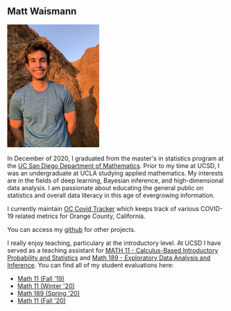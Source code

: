 ## Matt Waismann

![](images/cover_img.jpg?raw=true)

In December of 2020, I graduated from the master's in statistics program at the [UC San Diego Department of Mathematics](https://math.ucsd.edu). Prior to my time at UCSD, I was an undergraduate at UCLA studying applied mathematics. My interests are in the fields of deep learning, Bayesian inference, and high-dimensional data analysis. I am passionate about educating the general public on statistics and overall data literacy in this age of evergrowing information.

I currently maintain [OC Covid Tracker](https://occovidtracker.shinyapps.io/oc_covid_dashboard/) which keeps track of various COVID-19 related metrics for Orange County, California.

You can access my [github](https://github.com/mattwaismann) for other projects.

I really enjoy teaching, particulary at the introductory level. At UCSD I have served as a teaching assistant for [MATH 11 - Calculus-Based Introductory Probability and Statistics](https://www.ucsd.edu/catalog/courses/MATH.html) and [Math 189 - Exploratory Data Analysis and Inference](https://www.ucsd.edu/catalog/courses/MATH.html). You can find all of my student evaluations here:
- [Math 11 (Fall '19)](https://mattwaismann.github.io/teaching_evaluations/Waismann_Matthew_Student_IA_Evaluation_-_MATH_11_-_Calculus-Based_Prob_&_Stats_[A00]_(Hammock_Frances_H)_-_FA19.pdf)
- [Math 11 (Winter '20)](https://mattwaismann.github.io/teaching_evaluations/Waismann_Matthew_Student_IA_Evaluation_-_MATH_11_-_Calculus-Based_Prob_&_Stats_[B00]_(Ciotti_Benjamin)_-_WI20.pdf)
- [Math 189 (Spring '20)](https://mattwaismann.github.io/teaching_evaluations/Waismann_Matthew_Student_IA_Evaluation_-_MATH_189_-_Data_Analysis_and_Inference_[B00]_(Schwartzman_Armin)_-_SP20.pdf)
- [Math 11 (Fall '20)](https://mattwaismann.github.io/teaching_evaluations/Waismann_Matthew_Student_IA_Evaluation_-_MATH_11_-_Calculus-Based_Prob_&_Stats_[B00]_(Schweinsberg_Jason)_-_FA20.pdf?raw=true)
